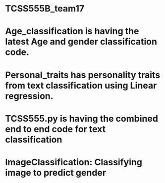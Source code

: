# TCSS555B_team17
# Age_classification is having the latest Age and gender classification code.
# Personal_traits has personality traits from text classification using Linear regression.
# TCSS555.py is having the combined end to end code for text classification
# ImageClassification: Classifying image to predict gender

